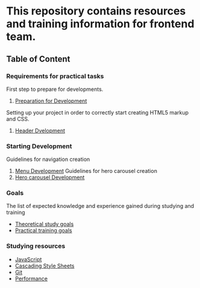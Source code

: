 # This repository contains resources and training information for frontend team.

## Table of Content

### Requirements for practical tasks

First step to prepare for developments.
 1. [Preparation for Development](requirements/00-preparation.md)

Setting up your project in order to correctly start creating HTML5 markup and CSS.
 1. [Header Dvelopment](requirements/01-header.md)

### Starting Development
Guidelines for navigation creation
1. [Menu Development](guides/01-menu.md)
Guidelines for hero carousel creation
2. [Hero carousel Development](guides/02-hero.md)

### Goals
The list of expected knowledge and experience gained during studying and training
 - [Theoretical study goals](goals/theoretical.md)
 - [Practical training goals](goals/practical.md)

### Studying resources
 - [JavaScript](theory/javascript.md)
 - [Cascading Style Sheets](theory/css.md)
 - [Git](theory/git.md)
 - [Performance](theory/performance.md)
